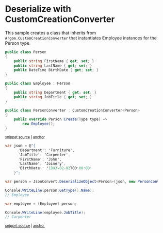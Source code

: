 # Deserialize with CustomCreationConverter

This sample creates a class that inherits from `Argon.CustomCreationConverter`
 that instantiates Employee instances for the Person type.

<!-- snippet: DeserializeCustomCreationConverterTypes -->
<a id='snippet-deserializecustomcreationconvertertypes'></a>
```cs
public class Person
{
    public string FirstName { get; set; }
    public string LastName { get; set; }
    public DateTime BirthDate { get; set; }
}

public class Employee : Person
{
    public string Department { get; set; }
    public string JobTitle { get; set; }
}

public class PersonConverter : CustomCreationConverter<Person>
{
    public override Person Create(Type type) =>
        new Employee();
}
```
<sup><a href='/src/Tests/Documentation/Samples/Serializer/DeserializeCustomCreationConverter.cs#L7-L28' title='Snippet source file'>snippet source</a> | <a href='#snippet-deserializecustomcreationconvertertypes' title='Start of snippet'>anchor</a></sup>
<!-- endSnippet -->

<!-- snippet: DeserializeCustomCreationConverterUsage -->
<a id='snippet-deserializecustomcreationconverterusage'></a>
```cs
var json = @"{
      'Department': 'Furniture',
      'JobTitle': 'Carpenter',
      'FirstName': 'John',
      'LastName': 'Joinery',
      'BirthDate': '1983-02-02T00:00:00'
    }";

var person = JsonConvert.DeserializeObject<Person>(json, new PersonConverter());

Console.WriteLine(person.GetType().Name);
// Employee

var employee = (Employee) person;

Console.WriteLine(employee.JobTitle);
// Carpenter
```
<sup><a href='/src/Tests/Documentation/Samples/Serializer/DeserializeCustomCreationConverter.cs#L33-L53' title='Snippet source file'>snippet source</a> | <a href='#snippet-deserializecustomcreationconverterusage' title='Start of snippet'>anchor</a></sup>
<!-- endSnippet -->
